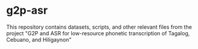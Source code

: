 # g2p-asr
This repository contains datasets, scripts, and other relevant files from the project "G2P and ASR for low-resource phonetic transcription of Tagalog, Cebuano, and Hiligaynon"
